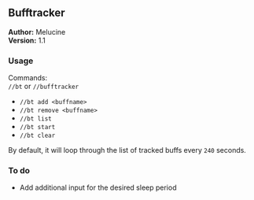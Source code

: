 ## Bufftracker

**Author:** Melucine
<br>
**Version:** 1.1
<br>

### Usage

Commands: <br>
`//bt` or `//bufftracker`
<br>
- `//bt add <buffname>`
- `//bt remove <buffname>`
- `//bt list`
- `//bt start`
- `//bt clear`

By default, it will loop through the list of tracked buffs every `240` seconds. 

### To do
- Add additional input for the desired sleep period
